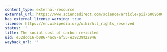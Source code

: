 ```yaml
---
content_type: external-resource
external_url: https://www.sciencedirect.com/science/article/pii/S0095069617307131?via%3Dihub
has_external_license_warning: true
license: https://en.wikipedia.org/wiki/All_rights_reserved
status: ''
title: The social cost of carbon revisited
uid: e52dcd16-b086-4ac8-af55-e39239822946
wayback_url: ''
---
```

